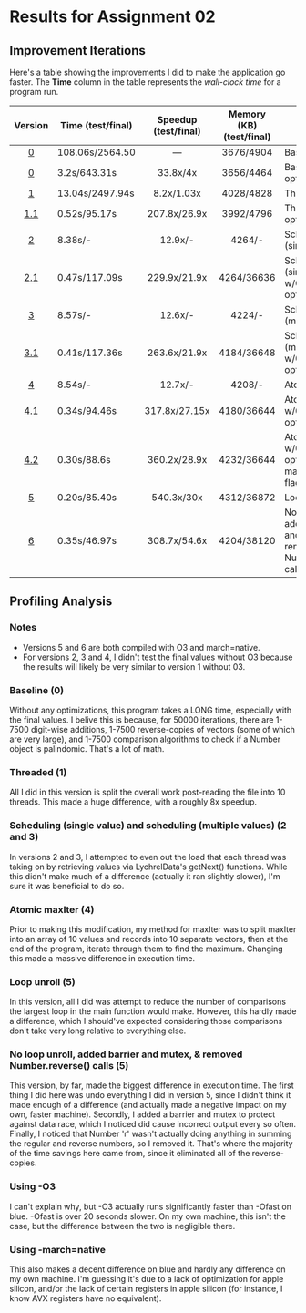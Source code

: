 # Results for Assignment 02

## Improvement Iterations

Here's a table showing the improvements I did to make the application go faster.  The **Time** column in the table represents the _wall-clock time_ for a program run.

| Version | Time (test/final) | Speedup (test/final) | Memory (KB) (test/final) | Changes |
| :-----: | ---- | :-----: | :------: | ------- |
| [0](lychrel0.cpp) | 108.06s/2564.50 | &mdash; | 3676/4904 | Baseline |
| [0](lychrel0.cpp) | 3.2s/643.31s | 33.8x/4x | 3656/4464 | Baseline w/03 optimization |
| [1](lychrel1.cpp) | 13.04s/2497.94s | 8.2x/1.03x | 4028/4828 | Threaded |
| [1.1](lychrel1.cpp) | 0.52s/95.17s | 207.8x/26.9x | 3992/4796 | Threaded w/03 optimization |
| [2](lychrel2.cpp) | 8.38s/- | 12.9x/- | 4264/- | Scheduling (single value) |
| [2.1](lychrel2.cpp) | 0.47s/117.09s | 229.9x/21.9x | 4264/36636 | Scheduling (single value) w/03 optimization |
| [3](lychrel3.cpp) | 8.57s/- | 12.6x/- | 4224/- | Scheduling (multiple value) |
| [3.1](lychrel3.cpp) | 0.41s/117.36s | 263.6x/21.9x | 4184/36648 | Scheduling (multiple value) w/03 optimization |
| [4](lychrel4.cpp) | 8.54s/- | 12.7x/- | 4208/- | Atomic maxIter |
| [4.1](lychrel4.cpp) | 0.34s/94.46s | 317.8x/27.15x | 4180/36644 | Atomic maxIter w/03 optimization |
| [4.2](lychrel4.cpp) | 0.30s/88.6s | 360.2x/28.9x | 4232/36644 | Atomic maxIter w/03 optimization & march=native flag |
| [5](lychrel5.cpp) | 0.20s/85.40s | 540.3x/30x | 4312/36872 | Loop unroll |
| [6](lychrel6.cpp) | 0.35s/46.97s | 308.7x/54.6x | 4204/38120 | No loop unroll, added barrier and mutex, & removed Number.reverse() calls |


## Profiling Analysis

### Notes
- Versions 5 and 6 are both compiled with O3 and march=native.
- For versions 2, 3 and 4, I didn't test the final values without O3 because the results will likely be very similar to version 1 without 03.

### Baseline (0)
Without any optimizations, this program takes a LONG time, especially with the final values. I belive this is because, for 50000 iterations, there are 1-7500 digit-wise additions, 1-7500 reverse-copies of vectors (some of which are very large), and 1-7500 comparison algorithms to check if a Number object is palindomic. That's a lot of math.

### Threaded (1)
All I did in this version is split the overall work post-reading the file into 10 threads. This made a huge difference, with a roughly 8x speedup.

### Scheduling (single value) and scheduling (multiple values) (2 and 3)
In versions 2 and 3, I attempted to even out the load that each thread was taking on by retrieving values via LychrelData's getNext() functions. While this didn't make much of a difference (actually it ran slightly slower), I'm sure it was beneficial to do so.

### Atomic maxIter (4)
Prior to making this modification, my method for maxIter was to split maxIter into an array of 10 values and records into 10 separate vectors, then at the end of the program, iterate through them to find the maximum. Changing this made a massive difference in execution time. 

### Loop unroll (5)
In this version, all I did was attempt to reduce the number of comparisons the largest loop in the main function would make. However, this hardly made a difference, which I should've expected considering those comparisons don't take very long relative to everything else.

### No loop unroll, added barrier and mutex, & removed Number.reverse() calls (5)
This version, by far, made the biggest difference in execution time. The first thing I did here was undo everything I did in version 5, since I didn't think it made enough of a difference (and actually made a negative impact on my own, faster machine). Secondly, I added a barrier and mutex to protect against data race, which I noticed did cause incorrect output every so often. Finally, I noticed that Number 'r' wasn't actually doing anything in summing the regular and reverse numbers, so I removed it. That's where the majority of the time savings here came from, since it eliminated all of the reverse-copies.

### Using -O3
I can't explain why, but -O3 actually runs significantly faster than -Ofast on blue. -Ofast is over 20 seconds slower. On my own machine, this isn't the case, but the difference between the two is negligible there.

### Using -march=native
This also makes a decent difference on blue and hardly any difference on my own machine. I'm guessing it's due to a lack of optimization for apple silicon, and/or the lack of certain registers in apple silicon (for instance, I know AVX registers have no equivalent).
